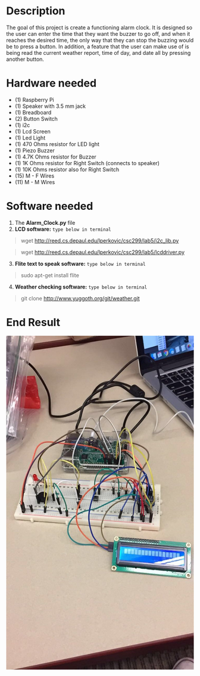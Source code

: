 # Description
The goal of this project is create a functioning alarm clock. It is designed so the user can enter the time that they want the buzzer to go off, and when it reaches the desired time, the only way that they can stop the buzzing would be to press a button. In addition, a feature that the user can make use of is being read the current weather report, time of day, and date all by pressing another button.

# Hardware needed

- (1)  Raspberry Pi 
- (1)  Speaker with 3.5 mm jack 
- (1)  Breadboard
- (2)  Button Switch 
- (1)  i2c 
- (1)  Lcd Screen 
- (1)  Led Light  
- (1)  470 Ohms resistor for LED light 
- (1)  Piezo Buzzer 
- (1)  4.7K Ohms resistor for Buzzer 
- (1)  1K Ohms resistor for Right Switch (connects to speaker) 
- (1)  10K Ohms resistor also for Right Switch
- (15) M - F Wires 
- (11) M - M Wires 

# Software needed
1. The **Alarm_Clock.py** file
2. **LCD software:**
`type below in terminal`
> wget http://reed.cs.depaul.edu/lperkovic/csc299/lab5/i2c_lib.py

> wget http://reed.cs.depaul.edu/lperkovic/csc299/lab5/lcddriver.py
3. **Flite text to speak software:**
`type below in terminal`
> sudo apt-get install flite
4. **Weather checking software:**
`type below in terminal`
> git clone http://www.yuggoth.org/git/weather.git

# End Result
![Preview](https://raw.githubusercontent.com/Aezux/Alarm-Clock/master/AlarmClock.jpg)
